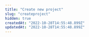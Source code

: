 ```yaml
---
title: "Create new project"
slug: "createproject"
hidden: true
createdAt: "2022-10-28T14:55:48.899Z"
updatedAt: "2022-10-28T14:55:48.899Z"
---
```

